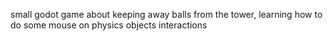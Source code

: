 small godot game about keeping away balls from the tower, learning how to do some mouse on physics objects interactions
